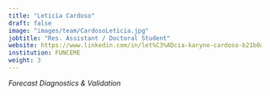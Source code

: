 ```yaml
---
title: "Leticia Cardoso"
draft: false
image: "images/team/CardosoLeticia.jpg"
jobtitle: "Res. Assistant / Doctoral Student"
website: https://www.linkedin.com/in/let%C3%ADcia-karyne-cardoso-b21b0a92/?originalSubdomain=br
institution: FUNCEME
weight: 3
---
```

_Forecast Diagnostics & Validation_